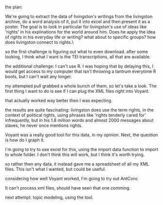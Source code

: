 the plan: 

We're going to extract the data of livingston's writings from the livingston archive, do a word analysis of it, put it into excel and then present it as a poster.
The goal is to look in particular for livingston's use of ideas like 'rights' in his explinations for the world around him. Does he apply the idea of rights in his everyday life or writing? what about to specific groups? how does livingston connect to rights.\

so the first challenge is figuring out what to even download. after some looking, I think what I want is the TEI transcriptions, all that are available. 

the additional challenge: I can't use R. I was hoping that by delaying this, I would get access to my computer that isn't throwing a tantrum everytime R boots, but I can't wait any longer. 

my attempted pull grabbed a whole bunch of them, so let's take a look. The first thing I want to do is see if I can plug the XML files right into Voyant. 

that actually worked way better then I was expecting. 

the results are quite fascinating: livingston does use the term rights, in the context of political rights, using phrases like 'rights tenderly cared for' infrequently, but in his 1.8 million words and almost 2000 messages about slaves, he never once mentions rights. 

Voyant was a really good tool for this data, in my opinion. Next, the question is how do I graph it. 

I'm going to try to use excel for this, using the import data function to import to whole folder. I don't think this will work, but I think it's worth trying. 

so rather then any data, it instead gave me a spreadsheet of all my XML files. This isn't what I wanted, but could be useful. 

considering how well Voyant worked, I'm going to try out AntConc

It can't process xml files, should have seen that one comming. 

next attempt: topic modeling, using the tool. 



